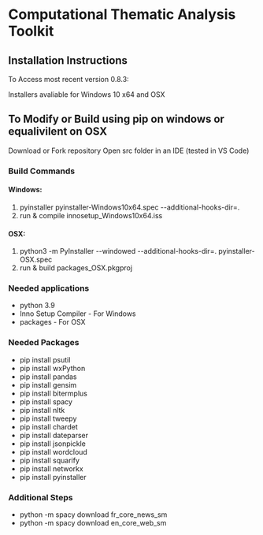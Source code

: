 # Computational Thematic Analysis Toolkit

## Installation Instructions

To Access most recent version 0.8.3: 

Installers avaliable for Windows 10 x64 and OSX 

## To Modify or Build using pip on windows or equalivilent on OSX
Download or Fork repository
Open src folder in an IDE (tested in VS Code)

### Build Commands
#### Windows:
1) pyinstaller pyinstaller-Windows10x64.spec --additional-hooks-dir=.
2) run & compile innosetup_Windows10x64.iss
#### OSX:
1) python3 -m PyInstaller --windowed --additional-hooks-dir=. pyinstaller-OSX.spec
2) run & build packages_OSX.pkgproj

### Needed applications
- python 3.9
- Inno Setup Compiler - For Windows
- packages - For OSX

### Needed Packages
- pip install psutil
- pip install wxPython
- pip install pandas
- pip install gensim
- pip install bitermplus
- pip install spacy
- pip install nltk
- pip install tweepy
- pip install chardet
- pip install dateparser
- pip install jsonpickle
- pip install wordcloud
- pip install squarify
- pip install networkx
- pip install pyinstaller

### Additional Steps
- python -m spacy download fr_core_news_sm
- python -m spacy download en_core_web_sm
